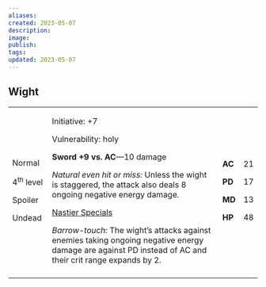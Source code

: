 ```yaml
---
aliases: 
created: 2023-05-07
description: 
image: 
publish: 
tags: 
updated: 2023-05-07
---
```


## Wight

<table>
<colgroup>
<col style="width: 16%" />
<col style="width: 72%" />
<col style="width: 5%" />
<col style="width: 5%" />
</colgroup>
<tbody>
<tr class="odd">
<td><p>Normal</p>
<p>4<sup>th</sup> level</p>
<p>Spoiler</p>
<p>Undead</p></td>
<td><p>Initiative: +7</p>
<p>Vulnerability: holy</p>
<p><strong>Sword +9 vs. AC</strong>—10 damage</p>
<p><em>Natural even hit or miss:</em> Unless the wight is staggered, the
attack also deals 8 ongoing negative energy damage.</p>
<p><u>Nastier Specials</u></p>
<p><em>Barrow-touch:</em> The wight’s attacks against enemies taking
ongoing negative energy damage are against PD instead of AC and their
crit range expands by 2.</p></td>
<td><p><strong>AC</strong></p>
<p><strong>PD</strong></p>
<p><strong>MD</strong></p>
<p><strong>HP</strong></p></td>
<td><p>21</p>
<p>17</p>
<p>13</p>
<p>48</p></td>
</tr>
<tr class="even">
<td></td>
<td></td>
<td></td>
<td></td>
</tr>
</tbody>
</table>